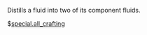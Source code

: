 Distills a fluid into two of its component fluids.

$[special.all_crafting](buildcraftfactory:distiller)
